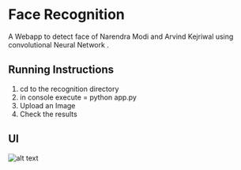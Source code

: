 # Face Recognition
A Webapp to detect face of Narendra Modi and Arvind Kejriwal using convolutional Neural Network .

## Running Instructions

1. cd to the recognition directory
2. in console execute = python app.py
3. Upload an Image 
4. Check the results

## UI
![alt text](http://url/to/img.png)

